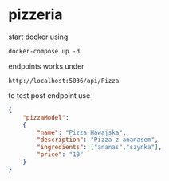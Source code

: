 # pizzeria

start docker using
```
docker-compose up -d
```
endpoints works under
```
http://localhost:5036/api/Pizza
```
to test post endpoint use

```json
{
    "pizzaModel": 
    {
        "name": "Pizza Hawajska",
        "description": "Pizza z ananasem",
        "ingredients": ["ananas","szynka"],
        "price": "10"
    }
}
```
